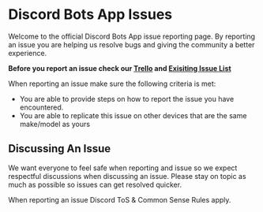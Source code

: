 # Discord Bots App Issues
Welcome to the official Discord Bots App issue reporting page. By reporting an issue you are helping us resolve bugs and giving the community a better experience.

**Before you report an issue check our [Trello](https://trello.com/b/YjJnNsLo/discord-bots-app) and [Exisiting Issue List](https://github.com/discordbotsapp/Discord-Bots-App/issues)**

When reporting an issue make sure the following criteria is met:
- You are able to provide steps on how to report the issue you have encountered.
- You are able to replicate this issue on other devices that are the same make/model as yours


## Discussing An Issue
We want everyone to feel safe when reporting and issue so we expect respectful discussions when discussing an issue. Please stay on topic as much as possible so issues can get resolved quicker.

When reporting an issue Discord ToS & Common Sense Rules apply.

